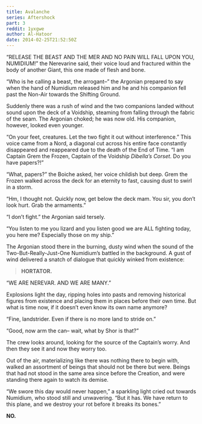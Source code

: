 ```yaml
---
title: Avalanche
series: Aftershock
part: 3
reddit: 1yxgwe
author: Al-Hatoor
date: 2014-02-25T21:52:50Z
---
```


“RELEASE THE BEAST AND THE MER AND NO PAIN WILL FALL UPON YOU, NUMIDIUM!” the
Nerevarine said, their voice loud and fractured within the body of another
Giant, this one made of flesh and bone.

“Who is he calling a beast, the arrogant–” the Argonian prepared to say when the
hand of Numidium released him and he and his companion fell past the Non-Air
towards the Shifting Ground.

Suddenly there was a rush of wind and the two companions landed without sound
upon the deck of a Voidship, steaming from falling through the fabric of the
seam. The Argonian choked; he was now old. His companion, however, looked even
younger.

“On your feet, creatures. Let the two fight it out without interference.” This
voice came from a Nord, a diagonal cut across his entire face constantly
disappeared and reappeared due to the death of the End of Time. “I am Captain
Grem the Frozen, Captain of the Voidship _Dibella’s Corset_. Do you have
papers?!”

“What, papers?” the Boiche asked, her voice childish but deep. Grem the Frozen
walked across the deck for an eternity to fast, causing dust to swirl in a
storm.

“Hm, I thought not. Quickly now, get below the deck mam. You sir, you don’t look
hurt. Grab the armaments.”

“I don’t fight.” the Argonian said tersely.

“You listen to me you lizard and you listen good we are ALL fighting today, you
here me? Especially those on my ship.”

The Argonian stood there in the burning, dusty wind when the sound of the
Two-But-Really-Just-One Numidium’s battled in the background. A gust of wind
delivered a snatch of dialogue that quickly winked from existence:

> **HORTATOR.**

“WE ARE NEREVAR. AND WE ARE MANY.”

Explosions light the day, ripping holes into pasts and removing historical
figures from existence and placing them in places before their own time. But
what is time now, if it doesn’t even know its own name anymore?

“Fine, landstrider. Even if there is no more land to stride on.”

“Good, now arm the can– wait, what by Shor is that?”

The crew looks around, looking for the source of the Captain’s worry. And then
they see it and now they worry too.

Out of the air, materializing like there was nothing there to begin with, walked
an assortment of beings that should not be there but were. Beings that had not
stood in the same area since before the Creation, and were standing there again
to watch its demise.

“We swore this day would never happen,” a sparkling light cried out towards
Numidium, who stood still and unwavering. “But it has. We have return to this
plane, and we destroy your rot before it breaks its bones.”

**NO.**
